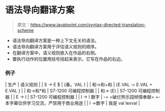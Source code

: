 # 语法导向翻译方案

> 原文：<https://www.javatpoint.com/syntax-directed-translation-scheme>

*   语法导向翻译方案是一种上下文无关的语法。
*   语法导向翻译方案用于评估语义规则的顺序。
*   在翻译方案中，语义规则嵌入在作品的右侧。
*   要执行动作的位置用括号括起来表示。它写在作品的右边。

### 例子

| 生产 | 语义规则 |
| S → E $ | {春。VAL } |
| 和→和+和 | {E.VAL := E.VAL + E.VAL } |
| 和→和*和 | S7-1200 可编程控制器 |
| 和→ (E) | S7-1200 可编程控制器 |
| E → I | S7-1200 可编程控制器 |
| I → I 数字 | -= =破烂熊乐园倾情奉献= =-本字幕仅供学习交流，严禁用于商业用途 |
| I →数字 | 我是 val lexval |